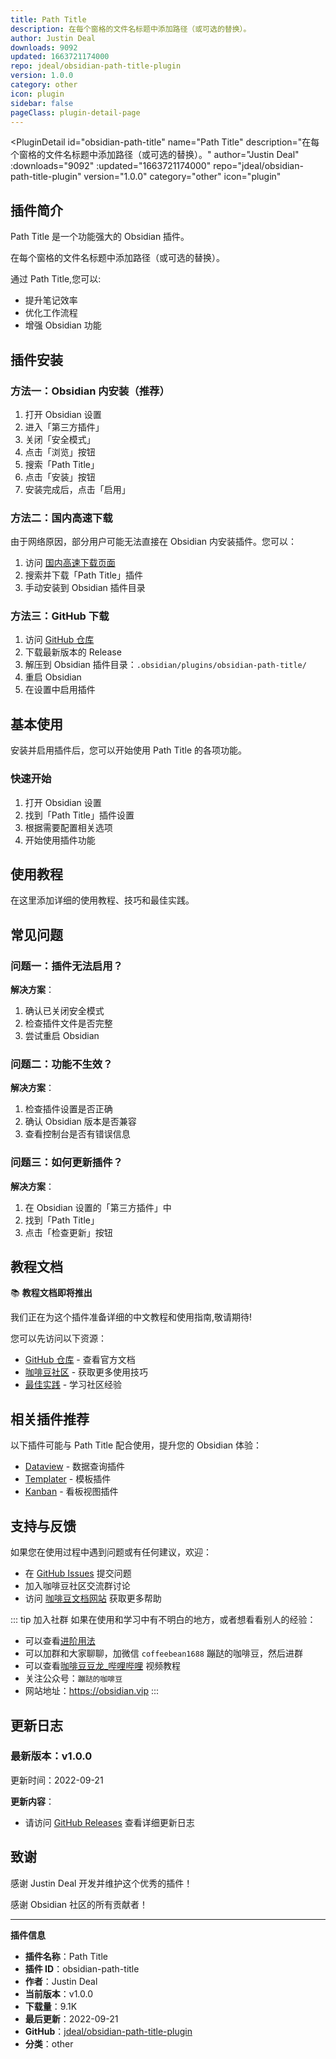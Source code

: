```yaml
---
title: Path Title
description: 在每个窗格的文件名标题中添加路径（或可选的替换）。
author: Justin Deal
downloads: 9092
updated: 1663721174000
repo: jdeal/obsidian-path-title-plugin
version: 1.0.0
category: other
icon: plugin
sidebar: false
pageClass: plugin-detail-page
---
```


<PluginDetail
  id="obsidian-path-title"
  name="Path Title"
  description="在每个窗格的文件名标题中添加路径（或可选的替换）。"
  author="Justin Deal"
  :downloads="9092"
  :updated="1663721174000"
  repo="jdeal/obsidian-path-title-plugin"
  version="1.0.0"
  category="other"
  icon="plugin"
>

<!-- AUTO_GENERATED_START -->
## 插件简介

Path Title 是一个功能强大的 Obsidian 插件。

在每个窗格的文件名标题中添加路径（或可选的替换）。

通过 Path Title,您可以:

- 提升笔记效率
- 优化工作流程
- 增强 Obsidian 功能

<!-- AUTO_GENERATED_END -->

<!-- AUTO_GENERATED_START -->
## 插件安装

### 方法一：Obsidian 内安装（推荐）

1. 打开 Obsidian 设置
2. 进入「第三方插件」
3. 关闭「安全模式」
4. 点击「浏览」按钮
5. 搜索「Path Title」
6. 点击「安装」按钮
7. 安装完成后，点击「启用」

### 方法二：国内高速下载

由于网络原因，部分用户可能无法直接在 Obsidian 内安装插件。您可以：

1. 访问 [国内高速下载页面](/zh/documentation/obsidian-plugins-download.html)
2. 搜索并下载「Path Title」插件
3. 手动安装到 Obsidian 插件目录

### 方法三：GitHub 下载

1. 访问 [GitHub 仓库](https://github.com/jdeal/obsidian-path-title-plugin)
2. 下载最新版本的 Release
3. 解压到 Obsidian 插件目录：`.obsidian/plugins/obsidian-path-title/`
4. 重启 Obsidian
5. 在设置中启用插件

## 基本使用

安装并启用插件后，您可以开始使用 Path Title 的各项功能。

### 快速开始

1. 打开 Obsidian 设置
2. 找到「Path Title」插件设置
3. 根据需要配置相关选项
4. 开始使用插件功能

<!-- AUTO_GENERATED_END -->

<!-- CUSTOM_CONTENT_START:tutorial -->
## 使用教程

在这里添加详细的使用教程、技巧和最佳实践。

<!-- CUSTOM_CONTENT_END:tutorial -->

<!-- SHARED_CONTENT_START -->
## 常见问题

### 问题一：插件无法启用？

**解决方案**：
1. 确认已关闭安全模式
2. 检查插件文件是否完整
3. 尝试重启 Obsidian

### 问题二：功能不生效？

**解决方案**：
1. 检查插件设置是否正确
2. 确认 Obsidian 版本是否兼容
3. 查看控制台是否有错误信息

### 问题三：如何更新插件？

**解决方案**：
1. 在 Obsidian 设置的「第三方插件」中
2. 找到「Path Title」
3. 点击「检查更新」按钮

## 教程文档

📚 **教程文档即将推出**

我们正在为这个插件准备详细的中文教程和使用指南,敬请期待!

您可以先访问以下资源：
- [GitHub 仓库](https://github.com/jdeal/obsidian-path-title-plugin) - 查看官方文档
- [咖啡豆社区](/zh/bases/) - 获取更多使用技巧
- [最佳实践](/zh/best-practices/) - 学习社区经验

## 相关插件推荐

以下插件可能与 Path Title 配合使用，提升您的 Obsidian 体验：

- [Dataview](/zh/plugins/dataview.html) - 数据查询插件
- [Templater](/zh/plugins/templater-obsidian.html) - 模板插件
- [Kanban](/zh/plugins/obsidian-kanban.html) - 看板视图插件

## 支持与反馈

如果您在使用过程中遇到问题或有任何建议，欢迎：

- 在 [GitHub Issues](https://github.com/jdeal/obsidian-path-title-plugin/issues) 提交问题
- 加入咖啡豆社区交流群讨论
- 访问 [咖啡豆文档网站](https://obsidian.vip) 获取更多帮助

::: tip 加入社群
如果在使用和学习中有不明白的地方，或者想看看别人的经验：
- 可以查看[进阶用法](/zh/advanced)
- 可以加群和大家聊聊，加微信 `coffeebean1688` 蹦跶的咖啡豆，然后进群
- 可以查看[咖啡豆豆龙_哔哩哔哩](https://space.bilibili.com/618777356) 视频教程
- 关注公众号：`蹦跶的咖啡豆`
- 网站地址：https://obsidian.vip
:::
<!-- SHARED_CONTENT_END -->

<!-- AUTO_GENERATED_START -->
## 更新日志

### 最新版本：v1.0.0

更新时间：2022-09-21

**更新内容**：
- 请访问 [GitHub Releases](https://github.com/jdeal/obsidian-path-title-plugin/releases) 查看详细更新日志

## 致谢

感谢 Justin Deal 开发并维护这个优秀的插件！

感谢 Obsidian 社区的所有贡献者！

---

**插件信息**
- **插件名称**：Path Title
- **插件 ID**：obsidian-path-title
- **作者**：Justin Deal
- **当前版本**：v1.0.0
- **下载量**：9.1K
- **最后更新**：2022-09-21
- **GitHub**：[jdeal/obsidian-path-title-plugin](https://github.com/jdeal/obsidian-path-title-plugin)
- **分类**：other
<!-- AUTO_GENERATED_END -->

</PluginDetail>

